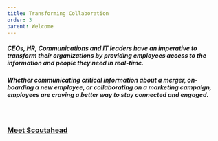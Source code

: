 ```yaml
---
title: Transforming Collaboration
order: 3
parent: Welcome
---
```



##### CEOs, HR, Communications and IT leaders have an imperative to transform their organizations by providing employees access to the information and people they need in real-time. &nbsp;&nbsp;

##### Whether communicating critical information about a merger, on-boarding a new employee, or collaborating on a marketing campaign, employees are craving a better way to stay connected and engaged.

&nbsp;

### [Meet Scoutahead](/product.html)

&nbsp;